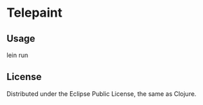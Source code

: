 # Telepaint

## Usage

lein run

## License

Distributed under the Eclipse Public License, the same as Clojure.
